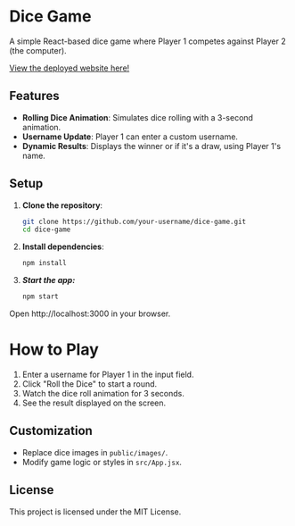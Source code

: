 # Dice Game

A simple React-based dice game where Player 1 competes against Player 2 (the computer).

[View the deployed website here!](https://dicegame-beste.netlify.app/)

## Features

- **Rolling Dice Animation**: Simulates dice rolling with a 3-second animation.
- **Username Update**: Player 1 can enter a custom username.
- **Dynamic Results**: Displays the winner or if it's a draw, using Player 1's name.

## Setup

1. **Clone the repository**:
   ```bash
   git clone https://github.com/your-username/dice-game.git
   cd dice-game
2. **Install dependencies**:
    ```bash
    npm install
3. ***Start the app:***
    ```bash
    npm start
Open http://localhost:3000 in your browser.

# How to Play

1. Enter a username for Player 1 in the input field.
2. Click "Roll the Dice" to start a round.
3. Watch the dice roll animation for 3 seconds.
4. See the result displayed on the screen.

## Customization

- Replace dice images in `public/images/`.
- Modify game logic or styles in `src/App.jsx`.

## License

This project is licensed under the MIT License.
